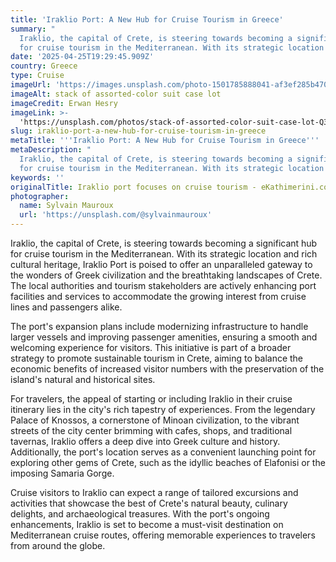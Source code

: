 ```yaml
---
title: 'Iraklio Port: A New Hub for Cruise Tourism in Greece'
summary: "
  Iraklio, the capital of Crete, is steering towards becoming a significant hub
  for cruise tourism in the Mediterranean. With its strategic location an..."
date: '2025-04-25T19:29:45.909Z'
country: Greece
type: Cruise
imageUrl: 'https://images.unsplash.com/photo-1501785888041-af3ef285b470'
imageAlt: stack of assorted-color suit case lot
imageCredit: Erwan Hesry
imageLink: >-
  'https://unsplash.com/photos/stack-of-assorted-color-suit-case-lot-Q34YB7yjAxA'
slug: iraklio-port-a-new-hub-for-cruise-tourism-in-greece
metaTitle: '''Iraklio Port: A New Hub for Cruise Tourism in Greece'''
metaDescription: "
  Iraklio, the capital of Crete, is steering towards becoming a significant hub
  for cruise tourism in the Mediterranean. With its strategic location an..."
keywords: ''
originalTitle: Iraklio port focuses on cruise tourism - eKathimerini.com
photographer:
  name: Sylvain Mauroux
  url: 'https://unsplash.com/@sylvainmauroux'
---
```






Iraklio, the capital of Crete, is steering towards becoming a significant hub for cruise tourism in the Mediterranean. With its strategic location and rich cultural heritage, Iraklio Port is poised to offer an unparalleled gateway to the wonders of Greek civilization and the breathtaking landscapes of Crete. The local authorities and tourism stakeholders are actively enhancing port facilities and services to accommodate the growing interest from cruise lines and passengers alike.

The port's expansion plans include modernizing infrastructure to handle larger vessels and improving passenger amenities, ensuring a smooth and welcoming experience for visitors. This initiative is part of a broader strategy to promote sustainable tourism in Crete, aiming to balance the economic benefits of increased visitor numbers with the preservation of the island's natural and historical sites.

For travelers, the appeal of starting or including Iraklio in their cruise itinerary lies in the city's rich tapestry of experiences. From the legendary Palace of Knossos, a cornerstone of Minoan civilization, to the vibrant streets of the city center brimming with cafes, shops, and traditional tavernas, Iraklio offers a deep dive into Greek culture and history. Additionally, the port's location serves as a convenient launching point for exploring other gems of Crete, such as the idyllic beaches of Elafonisi or the imposing Samaria Gorge.

Cruise visitors to Iraklio can expect a range of tailored excursions and activities that showcase the best of Crete's natural beauty, culinary delights, and archaeological treasures. With the port's ongoing enhancements, Iraklio is set to become a must-visit destination on Mediterranean cruise routes, offering memorable experiences to travelers from around the globe.
